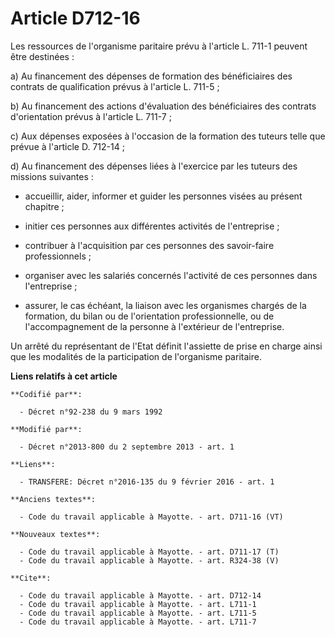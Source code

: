 # Article D712-16

Les ressources de l'organisme paritaire prévu à l'article L. 711-1 peuvent être destinées : 

a) Au financement des dépenses de formation des bénéficiaires des contrats de qualification prévus à l'article L. 711-5 ; 

b) Au financement des actions d'évaluation des bénéficiaires des contrats d'orientation prévus à l'article L. 711-7 ; 

c) Aux dépenses exposées à l'occasion de la formation des tuteurs telle que prévue à l'article D. 712-14 ; 

d) Au financement des dépenses liées à l'exercice par les tuteurs des missions suivantes :

- accueillir, aider, informer et guider les personnes visées au présent chapitre ;

- initier ces personnes aux différentes activités de l'entreprise ;

- contribuer à l'acquisition par ces personnes des savoir-faire professionnels ;

- organiser avec les salariés concernés l'activité de ces personnes dans l'entreprise ;

- assurer, le cas échéant, la liaison avec les organismes chargés de la formation, du bilan ou de l'orientation
professionnelle, ou de l'accompagnement de la personne à l'extérieur de l'entreprise. 

Un arrêté du représentant de l'Etat définit l'assiette de prise en charge ainsi que les modalités de la participation de
l'organisme paritaire.

**Liens relatifs à cet article**

	**Codifié par**:

	  - Décret n°92-238 du 9 mars 1992

	**Modifié par**:

	  - Décret n°2013-800 du 2 septembre 2013 - art. 1

	**Liens**:

	  - TRANSFERE: Décret n°2016-135 du 9 février 2016 - art. 1

	**Anciens textes**:

	  - Code du travail applicable à Mayotte. - art. D711-16 (VT)

	**Nouveaux textes**:

	  - Code du travail applicable à Mayotte. - art. D711-17 (T)
	  - Code du travail applicable à Mayotte. - art. R324-38 (V)

	**Cite**:

	  - Code du travail applicable à Mayotte. - art. D712-14
	  - Code du travail applicable à Mayotte. - art. L711-1
	  - Code du travail applicable à Mayotte. - art. L711-5
	  - Code du travail applicable à Mayotte. - art. L711-7
